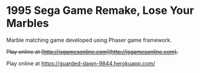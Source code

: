 1995 Sega Game Remake, Lose Your Marbles
=====

Marble matching game developed using Phaser game framework.

~~Play online at [http://jsgamesonline.com](http://jsgamesonline.com).~~

Play online at https://guarded-dawn-9844.herokuapp.com/
